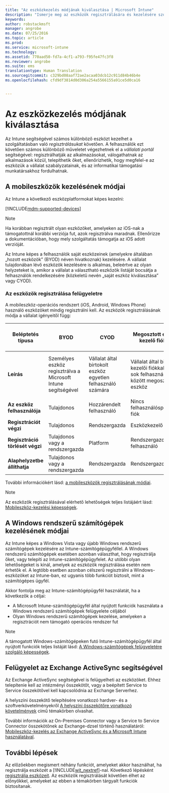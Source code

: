 ```yaml
---
title: "Az eszközkezelés módjának kiválasztása | Microsoft Intune"
description: "Ismerje meg az eszközök regisztrálására és kezelésére szolgáló különböző módszereket."
keywords: 
author: robstackmsft
manager: angrobe
ms.date: 07/25/2016
ms.topic: article
ms.prod: 
ms.service: microsoft-intune
ms.technology: 
ms.assetid: 770aad50-fd7a-4cf1-a793-f95fe47fc3f8
ms.reviewer: angrobe
ms.suite: ems
translationtype: Human Translation
ms.sourcegitcommit: c329bd08aaf72ae2acaa03dcb12c911d84b46b4e
ms.openlocfilehash: cfd9df3814d0d306a254a5566155a91ce5d0ca16


---
```


# Az eszközkezelés módjának kiválasztása
Az Intune segítségével számos különböző eszközt kezelhet a szolgáltatásban való *regisztrálásukat* követően. A felhasználók ezt követően számos különböző műveletet végezhetnek el a *vállalati portál* segítségével: regisztrálhatják az alkalmazásokat, válogathatnak az alkalmazások közül, telepíthetik őket, ellenőrizhetik, hogy megfelel-e az eszközük a vállalat szabályzatainak, és az informatikai támogatási munkatársakhoz fordulhatnak.

## A mobileszközök kezelésének módjai
Az Intune a következő eszközplatformokat képes kezelni:

[!INCLUDE[mdm-supported-devices](../includes/mdm-supported-devices.md)]

> [!NOTE]
> Ha korábban regisztrált olyan eszközöket, amelyeken az iOS-nak a támogatottnál korábbi verziója fut, azok regisztrálva maradnak. Ellenőrizze a dokumentációban, hogy mely szolgáltatás támogatja az iOS adott verzióját.

Az Intune képes a felhasználók saját eszközeinek (amelyekre általában „hozott eszközök” (BYOD) néven hivatkoznak) kezelésére. A vállalat tulajdonában lévő eszközök kezelésére is alkalmas, beleértve az olyan helyzeteket is, amikor a vállalat a választható eszközök listáját bocsátja a felhasználók rendelkezésére (közkeletű nevén „saját eszköz kiválasztása” vagy CYOD).

### Az eszközök regisztrálása felügyeletre
A mobileszköz-operációs rendszert (iOS, Android, Windows Phone) használó eszközöket mindig regisztrálni kell. Az eszközök regisztrálásának módja a vállalat igényeitől függ:

|Beléptetés típusa|BYOD|CYOD|Megosztott eszköz kezelő fiókkal|Megosztott eszköz felhasználói fiók nélkül|
|-------------------|--------|--------|--------------------------------------|----------------------------------------|
|**Leírás**|Személyes eszköz regisztrálva a Microsoft Intune segítségével|Vállalat által birtokolt eszköz egyetlen felhasználó számára|Vállalat által birtokolt, kezelői fiókkal kezelt, sok felhasználó között megosztott eszköz|Vállalati által birtokolt, felhasználó nélküli, sok felhasználó által használt eszköz.|
|**Az eszköz felhasználója**|Tulajdonos|Hozzárendelt felhasználó|Nincs felhasználóspecifikus fiók|Nincs adott felhasználó|
|**Regisztrációt végzi**|Tulajdonos|Rendszergazda|Eszközkezelő|Bárki|
|**Regisztráció törlését végzi**|Tulajdonos vagy a rendszergazda|Platform |Rendszergazda vagy felhasználó|Rendszergazda vagy felhasználó|
|**Alaphelyzetbe állíthatja**|Tulajdonos vagy a rendszergazda|Rendszergazda|Rendszergazda|Rendszergazda|

További információkért lásd: [a mobileszközök regisztrálásának módjai](/intune/get-started/choose-how-to-enroll-devices1).

> [!NOTE]
> Az eszközök regisztrálásával elérhető lehetőségek teljes listájáért lásd: [Mobileszköz-kezelési képességek](mobile-device-management-capabilities-in-microsoft-intune.md).

## A Windows rendszerű számítógépek kezelésének módjai
Az Intune képes a Windows Vista vagy újabb Windows rendszerű számítógépek kezelésére az Intune-számítógépügyféllel. A Windows rendszerű számítógépek esetében azonban választhat, hogy regisztrálja őket, vagy telepíti az Intune-számítógépügyfelet. Az utóbbi olyan lehetőségeket is kínál, amelyek az eszközök regisztrálása esetén nem érhetők el. A legtöbb esetben azonban célszerű regisztrálni a Windows-eszközöket az Intune-ban, ez ugyanis több funkciót biztosít, mint a számítógépes ügyfél.

Akkor fontolja meg az Intune-számítógépügyfél használatát, ha a következők a céljai:

- A Microsoft Intune-számítógépügyfél által nyújtott funkciók használata a Windows rendszerű számítógépek felügyelete céljából
- Olyan Windows rendszerű számítógépek kezelése, amelyeken a regisztrációt nem támogató operációs rendszer fut

> [!NOTE]
> A támogatott Windows-számítógépeken futó Intune-számítógépügyfél által nyújtott funkciók teljes listáját lásd: [A Windows-számítógépek felügyeletére szolgáló képességek](windows-pc-management-capabilities-in-microsoft-intune.md).

## Felügyelet az Exchange ActiveSync segítségével
Az Exchange ActiveSync segítségével is felügyelheti az eszközöket. Ehhez telepítenie kell az intézményi összekötőt, vagy a beépített Service to Service összekötővel kell kapcsolódnia az Exchange Serverhez.

A helyszíni összekötő telepítésére vonatkozó hardver- és a szoftverkövetelményekről [A helyszíni összekötőre vonatkozó követelmények](/intune/deploy-use/intune-on-premises-exchange-connector#requirements-for-the-on-premises-connector) című témakörben olvashat.

További információk az On-Premises Connector vagy a Service to Service Connector összekötőnek az Exchange-dzsel történő használatáról: [Mobileszköz-kezelés az Exchange ActiveSync és a Microsoft Intune használatával](/intune/deploy-use/mobile-device-management-with-exchange-activesync-and-microsoft-intune).



## További lépések
Az előzőekben megismert néhány funkciót, amelyeket akkor használhat, ha regisztrálja eszközét a [!INCLUDE[wit_nextref](../includes/wit_nextref_md.md)]-nal. Következő lépésként [regisztrálja eszközeit](/intune/deploy-use/enroll-devices-in-microsoft-intune). Az eszközök regisztrálását követően élhet az előnyökkel, amelyeket az ebben a témakörben tárgyalt funkciók biztosítanak. <!--lindavr: There's a logical flaw in our "get to know/get started" content. You can take the path in this topic or you can take the path in the What to know before your get started topic. And they don't cover the same ground. -->



<!--HONumber=Aug16_HO3-->


